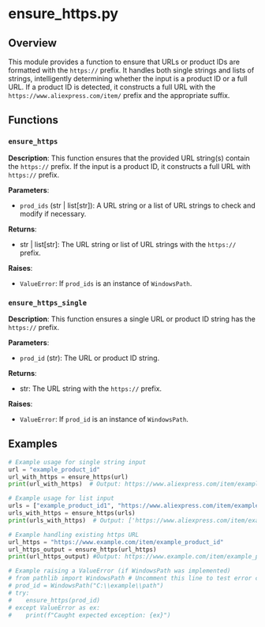 # ensure_https.py

## Overview

This module provides a function to ensure that URLs or product IDs are formatted with the `https://` prefix.  It handles both single strings and lists of strings, intelligently determining whether the input is a product ID or a full URL.  If a product ID is detected, it constructs a full URL with the `https://www.aliexpress.com/item/` prefix and the appropriate suffix.


## Functions

### `ensure_https`

**Description**: This function ensures that the provided URL string(s) contain the `https://` prefix. If the input is a product ID, it constructs a full URL with `https://` prefix.

**Parameters**:

- `prod_ids` (str | list[str]): A URL string or a list of URL strings to check and modify if necessary.

**Returns**:

- str | list[str]: The URL string or list of URL strings with the `https://` prefix.

**Raises**:

- `ValueError`: If `prod_ids` is an instance of `WindowsPath`.


### `ensure_https_single`

**Description**: This function ensures a single URL or product ID string has the `https://` prefix.

**Parameters**:

- `prod_id` (str): The URL or product ID string.

**Returns**:

- str: The URL string with the `https://` prefix.

**Raises**:

- `ValueError`: If `prod_id` is an instance of `WindowsPath`.


## Examples

```python
# Example usage for single string input
url = "example_product_id"
url_with_https = ensure_https(url)
print(url_with_https)  # Output: https://www.aliexpress.com/item/example_product_id.html

# Example usage for list input
urls = ["example_product_id1", "https://www.aliexpress.com/item/example_product_id2.html"]
urls_with_https = ensure_https(urls)
print(urls_with_https)  # Output: ['https://www.aliexpress.com/item/example_product_id1.html', 'https://www.aliexpress.com/item/example_product_id2.html']

# Example handling existing https URL
url_https = "https://www.example.com/item/example_product_id"
url_https_output = ensure_https(url_https)
print(url_https_output) #Output: https://www.example.com/item/example_product_id
```


```python
# Example raising a ValueError (if WindowsPath was implemented)
# from pathlib import WindowsPath # Uncomment this line to test error case.
# prod_id = WindowsPath("C:\\example\\path")
# try:
#    ensure_https(prod_id)
# except ValueError as ex:
#    print(f"Caught expected exception: {ex}")


```


```
```